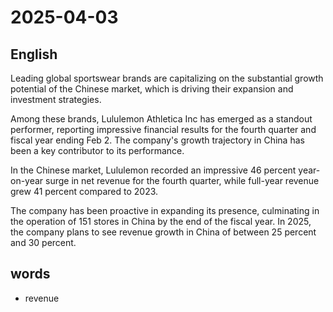 # 2025-04-03

## English
Leading global sportswear brands are capitalizing on the substantial growth potential of the Chinese market, which is driving their expansion and investment strategies.

Among these brands, Lululemon Athletica Inc has emerged as a standout performer, reporting impressive financial results for the fourth quarter and fiscal year ending Feb 2. The company's growth trajectory in China has been a key contributor to its performance.

In the Chinese market, Lululemon recorded an impressive 46 percent year-on-year surge in net revenue for the fourth quarter, while full-year revenue grew 41 percent compared to 2023.

The company has been proactive in expanding its presence, culminating in the operation of 151 stores in China by the end of the fiscal year. In 2025, the company plans to see revenue growth in China of between 25 percent and 30 percent.



## words
* revenue
